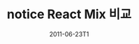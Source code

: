 ---
title: "notice React Mix 비교"
layout: fullwidth
permalink: /exam/notice-compare-react/
date: 2011-06-23T1
# toc: true
# toc_sticky: true
sidebar:
  nav: "exam"
---